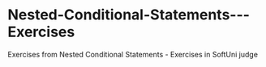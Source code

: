 # Nested-Conditional-Statements---Exercises
Exercises from Nested Conditional Statements - Exercises in SoftUni judge
